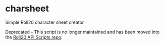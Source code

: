 # charsheet
Simple Roll20 character sheet creator

Deprecated - This script is no longer maintained and has been moved into the [Roll20 API Scripts repo](https://github.com/Roll20/roll20-api-scripts).
